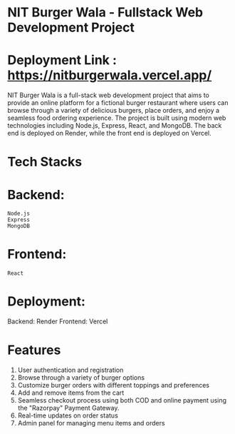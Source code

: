 # NIT Burger Wala - Fullstack Web Development Project
# Deployment Link : https://nitburgerwala.vercel.app/
NIT Burger Wala is a full-stack web development project that aims to provide an online platform for a fictional burger restaurant where users can browse through a variety of delicious burgers, place orders, and enjoy a seamless food ordering experience. The project is built using modern web technologies including Node.js, Express, React, and MongoDB. The back end is deployed on Render, while the front end is deployed on Vercel.

# Tech Stacks
  # Backend: 
  
    Node.js
    Express
    MongoDB
    
  # Frontend:

    React
    
  # Deployment:

  Backend: Render
  Frontend: Vercel

# Features
  1. User authentication and registration
  2. Browse through a variety of burger options
  3. Customize burger orders with different toppings and preferences
  3. Add and remove items from the cart
  4. Seamless checkout process using both COD and online payment using the "Razorpay" Payment Gateway.
  5. Real-time updates on order status
  6. Admin panel for managing menu items and orders
